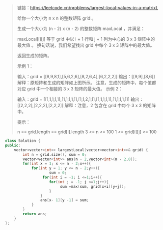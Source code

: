 > 链接：https://leetcode.cn/problems/largest-local-values-in-a-matrixL
>
> 给你一个大小为 n x n 的整数矩阵 grid 。
>
> 生成一个大小为 (n - 2) x (n - 2) 的整数矩阵  maxLocal ，并满足：
>
> maxLocal[i][j] 等于 grid 中以 i + 1 行和 j + 1 列为中心的 3 x 3 矩阵中的 最大值 。
> 换句话说，我们希望找出 grid 中每个 3 x 3 矩阵中的最大值。
>
> 返回生成的矩阵。
>
>  
>
> 示例 1：
>
> 
>
> 输入：grid = [[9,9,8,1],[5,6,2,6],[8,2,6,4],[6,2,2,2]]
> 输出：[[9,9],[8,6]]
> 解释：原矩阵和生成的矩阵如上图所示。
> 注意，生成的矩阵中，每个值都对应 grid 中一个相接的 3 x 3 矩阵的最大值。
> 示例 2：
>
> 
>
> 输入：grid = [[1,1,1,1,1],[1,1,1,1,1],[1,1,2,1,1],[1,1,1,1,1],[1,1,1,1,1]]
> 输出：[[2,2,2],[2,2,2],[2,2,2]]
> 解释：注意，2 包含在 grid 中每个 3 x 3 的矩阵中。
>
>
> 提示：
>
> n == grid.length == grid[i].length
> 3 <= n <= 100
> 1 <= grid[i][j] <= 100

```cpp
class Solution {
public:
    vector<vector<int>> largestLocal(vector<vector<int>>& grid) {
        int n = grid.size(), sum = 0;
        vector<vector<int>> ans(n - 2,vector<int>(n - 2,0));
        for(int x = 1; x <= n - 2;x++){
            for(int y = 1; y <= n - 2;y++){
                    sum = 0;
                 for(int i = -1; i <=1;i++){
                    for(int j = -1; j <=1;j++){
                         sum =max(sum, grid[x+i][y+j]);  
                    }
                }
                ans[x- 1][y -1] = sum;
            }
        }
        return ans;
    }
};
```

